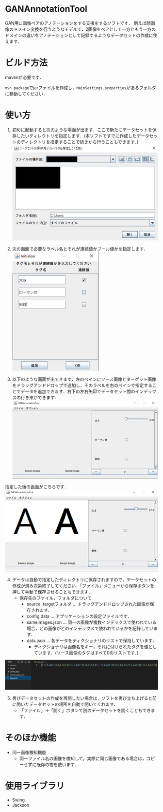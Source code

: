 # GANAnnotationTool
GAN用に画像ペアのアノテーションをする支援をするソフトです．
例えば顔画像のドメイン変換を行うようなモデルで，2画像をペアとして一方ともう一方のドメインの違いをアノテーションとして記録するようなデータセットの作成に使えます．

# ビルド方法
mavenが必要です．

`mvn package`でjarファイルを作成し，`MainSettings.properties`があるフォルダに移動してください．

# 使い方
1. 初めに起動すると次のような場面が出ます．ここで新たにデータセットを保存したいディレクトリを指定します．(本ソフトですでに作成したデータセットのディレクトリを指定することで続きから行うこともできます．)
![](/example/ex_1.png)

2. 次の画面で必要なラベル名とそれが連続値かブール値かを指定します．
![](/example/ex_2.png)

3. 以下のような画面が出てきます．左のペインにソース画像とターゲット画像をドラッグアンドドロップで追加し，そのラベルを右のペインで指定することでデータを追加できます．右下の左右矢印でデータセット間のインデックスの行き来ができます．
![](/example/ex_3.png)

指定した後の画面がこちらです．
![](/example/ex_4.png)

4. データは自動で指定したディレクトリに保存されますので，データセットの作成が済み次第終了してください．「ファイル」メニューから保存ボタンを押して手動で保存させることもできます．
    - 保存先のファイル，フォルダについて
        - source, targetフォルダ … ドラッグアンドドロップされた画像が保存されます．
        - config.data … アプリケーションの設定ファイルです．
        - sameImages.json … 同一の画像が複数インデックスで使われている場合，どの画像がどのインデックスで使われているかを記録しています．
        - data.json … 各データをディクショナリのリストで保持しています．
            - ディクショナリは画像名をキー，それに付けられたタグを値としています．(ソース画像のタグはすべて0のリストです．)

![](/example/ex_6.png)

5. 再びデータセットの作成を再開したい場合は，ソフトを再び立ち上げると前に開いたデータセットの場所を自動で開いてくれます．
    - 「ファイル」→「開く」ボタンで別のデータセットを開くこともできます．
# そのほか機能
- 同一画像検知機能
    - 同一ファイル名の画像を検知して，実際に同じ画像である場合は，コピーせずに既存の物を使います．

# 使用ライブラリ
- Swing
- Jackson


